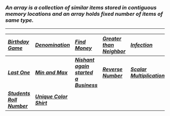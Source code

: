 ### _An array is a collection of similar items stored in contiguous memory locations and an array holds fixed number of items of same type._
---
|[_Birthday Game_](Solution/Birthday_Game.py)|**[_Denomination_](Solution/Denomination.py)**|[_Find Money_](Solution/Find_Money.py)|[_Greater than Neighbor_](Solution/Greater_than_Neighbor.py)|**[_Infection_](Solution/Infection.py)**|
|:---|:---|:---|:---|:---|
|**[_Last One_](Solution/Last_One.py)**|**[_Min and Max_](Solution/Min_and_Max.py)**|**[_Nishant again started a Business_](Solution/Nishant_again_started_a_Business.py)**|**[_Reverse Number_](Solution/Reverse_Number.py)**|**[_Scalar Multiplication_ ](Solution/Scalar_Multiplication.py)**|
|**[_Students Roll Number_ ](Solution/Students_Roll_Number.py)**|**[_Unique Color Shirt_](Solution/Unique_Color_Shirt.py)**||||

